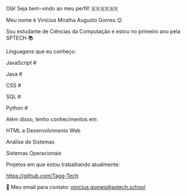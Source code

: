Olá! Seja bem-vindo ao meu perfil!
🇧🇷🇧🇷🇧🇷

Meu nome é Vinícius Miralha Augusto Gomes 😉

Sou estudante de Ciências da Computação e estou no primeiro ano pela SPTECH 📚

Linguagens que eu conheço:

JavaScript #

Java #

CSS #

SQL #

Python #


Além disso, tenho conhecimentos em:

HTML e Desenvolvimento Web

Análise de Sistemas

Sistemas Operacionais


Projetos em que estou trabalhando atualmente:

https://github.com/Tagg-Tech

📧 Meu email para contato: vinicius.gomes@sptech.school


